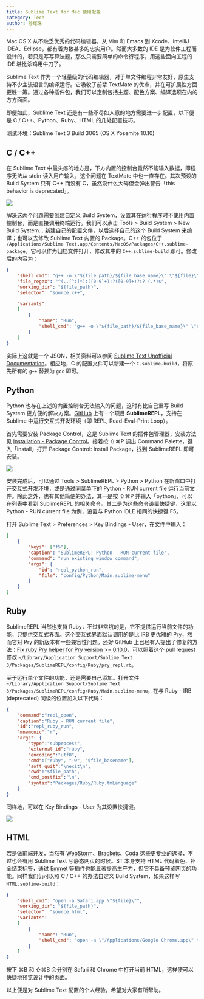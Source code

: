 ```yaml
---
title: Sublime Text for Mac 使用配置
category: Tech
author: 孙耀珠
---
```


Mac OS X 从不缺乏优秀的代码编辑器，从 Vim 和 Emacs 到 Xcode、IntelliJ IDEA、Eclipse，都有着为数甚多的忠实用户。然而大多数的 IDE 是为软件工程而设计的，若只是写写算法题，那么只需要简单的命令行程序，用这些面向工程的 IDE 堪比杀鸡用牛刀了。

Sublime Text 作为一个轻量级的代码编辑器，对于单文件编程非常友好，原生支持不少主流语言的编译运行。它吸收了前辈 TextMate 的优点，并在可扩展性方面更胜一筹。通过各种插件包，我们可以定制包括主题、配色方案、编译选项在内的方方面面。

即便如此，Sublime Text 还是有一些不尽如人意的地方需要进一步配置，以下便是 C / C++、Python、Ruby、HTML 的几处配置技巧。

测试环境：Sublime Text 3 Build 3065 (OS X Yosemite 10.10)

<!--more-->

## C / C++

在 Sublime Text 中最头疼的地方是，下方内置的控制台竟然不能输入数据，即程序无法从 stdin 读入用户输入，这个问题在 TextMate 中也一直存在。其次预设的 Build System 只有 C++ 而没有 C，虽然没什么大碍但会弹出警告「this behavior is deprecated」。

![](/images/sublime-text-for-mac-00.png)

解决这两个问题需要创建自定义 Build System，设置其在运行程序时不使用内置控制台，而是直接调用终端运行。我们可以点击 Tools > Build System > New Build System... 新建自己的配置文件，以后选择自己的这个 Build System 来编译；也可以去修改 Sublime Text 内置的 Package。C++ 的包位于 `/Applications/Sublime Text.app/Contents/MacOS/Packages/C++.sublime-package`，它可以作为归档文件打开，修改其中的 `C++.sublime-build` 即可。修改后的内容为：

```json
{
    "shell_cmd": "g++ -o \"${file_path}/${file_base_name}\" \"${file}\"",
    "file_regex": "^(..[^:]*):([0-9]+):?([0-9]+)?:? (.*)$",
    "working_dir": "${file_path}",
    "selector": "source.c++",

    "variants":
    [
        {
            "name": "Run",
            "shell_cmd": "g++ -o \"${file_path}/${file_base_name}\" \"${file}\" && open \"${file_path}/${file_base_name}\""
        }
    ]
}
```

实际上这就是一个 JSON，相关资料可以参阅 [Sublime Text Unofficial Documentation](http://docs.sublimetext.info/en/latest/reference/build_systems.html)。相应地，C 的配置文件可以新建一个 `C.sublime-build`，将原先所有的 `g++` 替换为 `gcc` 即可。 

## Python

Python 也存在上述的内置控制台无法输入的问题，这时有比自己重写 Build System 更方便的解决方案。[GitHub](https://github.com/wuub/SublimeREPL) 上有一个项目 **SublimeREPL**，支持在 Sublime 中运行交互式开发环境（即 REPL, Read-Eval-Print Loop）。

首先需要安装 Package Control，这是 Sublime Text 的插件包管理器，安装方法见 [Installation - Package Control](https://packagecontrol.io/installation)。接着按 ⇧⌘P 调出 Command Palette，键入「install」打开 Package Control: Install Package，找到 SublimeREPL 即可安装。

![](/images/sublime-text-for-mac-01.png)

安装完成后，可以通过 Tools > SublimeREPL > Python > Python 在新窗口中打开交互式开发环境，或是通过同菜单下的 Python - RUN current file 运行当前文件。除此之外，也有其他简便的办法，其一是按 ⇧⌘P 并输入「python」，可以在列表中看到 SublimeREPL 的相关命令。其二是为这些命令设置快捷键，这里以 Python - RUN current file 为例，设置与 Python IDLE 相同的快捷键 F5。

打开 Sublime Text > Preferences > Key Bindings - User，在文件中输入：

```json
[
    {
        "keys": ["f5"],
        "caption": "SublimeREPL: Python - RUN current file",
        "command": "run_existing_window_command",
        "args": {
            "id": "repl_python_run",
            "file": "config/Python/Main.sublime-menu"
        }
    }
]
```


## Ruby

SublimeREPL 当然也支持 Ruby，不过非常坑的是，它不提供运行当前文件的功能，只提供交互式界面。这个交互式界面默认调用的是比 IRB 更优雅的 [Pry](http://pryrepl.org)，然而它对 Pry 的新版本有一些兼容性问题。还好 GitHub 上已经有人提出了修复的方法：[Fix ruby Pry helper for Pry version >= 0.10.0](https://github.com/wuub/SublimeREPL/pull/372)，可以照着这个 pull request 修改 `~/Library/Application Support/Sublime Text 3/Packages/SublimeREPL/config/Ruby/pry_repl.rb`。

至于运行单个文件的功能，还是需要自己添加。打开文件 `~/Library/Application Support/Sublime Text 3/Packages/SublimeREPL/config/Ruby/Main.sublime-menu`，在与 Ruby - IRB (deprecated) 同级的位置加入以下代码：

```json
{
    "command":"repl_open",
    "caption":"Ruby - RUN current file",
    "id":"repl_ruby_run",
    "mnemonic":"r",
    "args": {
        "type":"subprocess",
        "external_id":"ruby",
        "encoding":"utf8",
        "cmd":["ruby", "-w", "$file_basename"],
        "soft_quit":"\nexit\n",
        "cwd":"$file_path",
        "cmd_postfix":"\n",
        "syntax":"Packages/Ruby/Ruby.tmLanguage"
    }
}
```

同样地，可以在 Key Bindings - User 为其设置快捷键。

![](/images/sublime-text-for-mac-02.png)


## HTML

若是做前端开发，当然有 [WebStorm](http://www.jetbrains.com/webstorm/)、[Brackets](http://brackets.io)、[Coda](http://www.panic.com/coda/) 这些更专业的选择，不过也会有用 Sublime Text 写静态网页的时候。ST 本身支持 HTML 代码着色、补全结束标签，通过 [Emmet](https://packagecontrol.io/packages/Emmet) 等插件也能显著提高生产力，但它不具备预览网页的功能。同样我们仍可以照 C / C++ 的办法自定义 Build System，如果这样写 `HTML.sublime-build`：

```json
{
    "shell_cmd": "open -a Safari.app \"${file}\"",
    "working_dir": "${file_path}",
    "selector": "source.html",
    "variants":
    [
        {
            "name": "Run",
            "shell_cmd": "open -a \"/Applications/Google Chrome.app\" \"${file}\""
        }
    ]
}
```

按下 ⌘B 和 ⇧⌘B 会分别在 Safari 和 Chrome 中打开当前 HTML，这样便可以快捷地预览设计中的页面。


以上便是对 Sublime Text 配置的个人经验，希望对大家有所帮助。
